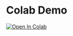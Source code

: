 # Colab Demo

[![Open In Colab](https://colab.research.google.com/assets/colab-badge.svg)](
https://colab.research.google.com/github/hogogo0127/colab-demo/blob/main/hello_colab.ipynb
)
